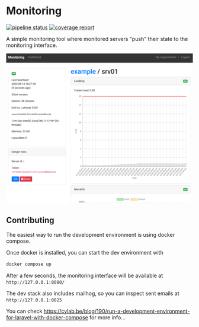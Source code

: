 # Monitoring

[![pipeline status](https://gitlab.cylab.be/cylab/monitoring/badges/master/pipeline.svg)](https://gitlab.cylab.be/cylab/monitoring/-/commits/master)
[![coverage report](https://gitlab.cylab.be/cylab/monitoring/badges/master/coverage.svg)](https://gitlab.cylab.be/cylab/monitoring/-/commits/master)

A simple monitoring tool where monitored servers "push" their state to the monitoring interface.

![](./monitoring.png)

## Contributing

The easiest way to run the development environment is using docker compose.

Once docker is installed, you can start the dev environment with

```bash
docker compose up
```

After a few seconds, the monitoring interface will be available at ```http://127.0.0.1:8080/```

The dev stack also includes mailhog, so you can inspect sent emails at ```http://127.0.0.1:8025```

You can check https://cylab.be/blog/190/run-a-development-environment-for-laravel-with-docker-compose for more info...
